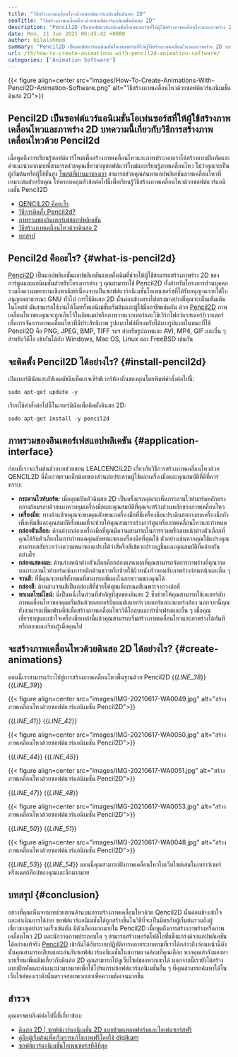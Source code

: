```yaml
---
title: "วิธีสร้างภาพเคลื่อนไหวด้วยซอฟต์แวร์แอนิเมชั่นดินสอ 2D" 
seoTitle: "วิธีสร้างภาพเคลื่อนไหวด้วยซอฟต์แวร์แอนิเมชั่นดินสอ 2D" 
description: "Pencil2D เป็นซอฟต์แวร์แอนิเมชั่นโอเพ่นซอร์สที่ให้ผู้ใช้สร้างภาพเคลื่อนไหวและภาพร่าง 2D บทความนี้เกี่ยวกับวิธีการสร้างแอนิเมชั่นด้วย Pencil2D" 
date: Mon, 21 Jun 2021 06:45:42 +0000
author: bilalahmed
summary: "Pencil2D เป็นซอฟต์แวร์แอนิเมชั่นโอเพ่นซอร์สที่ให้ผู้ใช้สร้างภาพเคลื่อนไหวและภาพร่าง 2D บทความนี้เกี่ยวกับวิธีการสร้างแอนิเมชั่นด้วย Pencil2D" 
url: /th/how-to-create-animations-with-pencil2d-animation-software/
categories: ['Animation Software']
---
```


{{< figure align=center src="images/How-To-Create-Animations-With-Pencil2D-Animation-Software.png" alt="วิธีสร้างภาพเคลื่อนไหวด้วยซอฟต์แวร์แอนิเมชั่นดินสอ 2D">}}


## **Pencil2D เป็นซอฟต์แวร์แอนิเมชั่นโอเพ่นซอร์สที่ให้ผู้ใช้สร้างภาพเคลื่อนไหวและภาพร่าง 2D บทความนี้เกี่ยวกับวิธีการสร้างภาพเคลื่อนไหวด้วย Pencil2d** 
เมื่อพูดถึงการเรียนรู้ซอฟต์แวร์ใหม่เพื่อสร้างภาพเคลื่อนไหวและภาพประกอบเราได้สร้างแบบฝึกหัดและคำแนะนำมากมายที่สามารถช่วยคุณเชี่ยวชาญซอฟต์แวร์ใหม่และเรียนรู้ภาพเคลื่อนไหว ไม่ว่าคุณจะเป็นผู้เริ่มต้นหรือผู้ใช้ขั้นสูง [โพสต์ที่ผ่านมาของเรา][1] สามารถช่วยคุณค้นหาแอปพลิเคชันภาพเคลื่อนไหวที่เหมาะสมสำหรับคุณ ให้ครอบคลุมหัวข้อต่อไปนี้เพื่อเรียนรู้วิธีสร้างภาพเคลื่อนไหวด้วยซอฟต์แวร์แอนิเมชั่น Pencil2D
  * [QENCIL2D คืออะไร][2]
  * [วิธีการติดตั้ง Pencil2d?][3]
  * [ภาพรวมของอินเตอร์เฟสแอปพลิเคชัน][4]
  * [วิธีสร้างภาพเคลื่อนไหวด้วยดินสอ 2][5]
  * [บทสรุป][6]

## Pencil2d คืออะไร? {#what-is-pencil2d}

[Pencil2D][7] เป็นแอปพลิเคชั่นแอปพลิเคชันแบบดั้งเดิมที่ช่วยให้ผู้ใช้สามารถสร้างภาพร่าง 2D ของการ์ตูนและแอนิเมชั่นสำหรับโครงการต่าง ๆ คุณสามารถใช้ Pencil2D ทั้งสำหรับโครงการส่วนบุคคลรวมถึงความพยายามเชิงพาณิชย์เนื่องจากเป็นซอฟต์แวร์อนิเมชั่นโอเพนซอร์ซที่ได้รับอนุญาตภายใต้ใบอนุญาตสาธารณะ GNU ทั่วไป การใช้ดินสอ 2D นั้นค่อนข้างตรงไปตรงมาอย่างที่คุณจะเห็นเพิ่มเติมในโพสต์ มันสามารถใช้งานได้โดยทั้งแอนิเมชั่นเริ่มต้นและผู้ใช้มืออาชีพเช่นกัน
ด้วย [Pencil2D][7] ภาพเคลื่อนไหวของคุณจะถูกเก็บไว้ในบิตแมปหรือภาพวาดเวกเตอร์และใช้เวิร์กโฟลว์แรสเตอร์/เวกเตอร์เพื่อการจัดการภาพเคลื่อนไหวที่มีประสิทธิภาพ รูปแบบไฟล์ที่ยอมรับได้บางรูปแบบในขณะที่ใช้ Pencil2D คือ PNG, JPEG, BMP, TIFF ฯลฯ สำหรับรูปภาพและ AVI, MP4, GIF และอื่น ๆ สำหรับวิดีโอ เข้ากันได้กับ Windows, Mac OS, Linux และ FreeBSD เช่นกัน

## จะติดตั้ง Pencil2D ได้อย่างไร? {#install-pencil2d}

เปิดเทอร์มินัลและอัปเดตดัชนีแพ็คเกจเซิร์ฟเวอร์ท้องถิ่นของคุณโดยพิมพ์คำสั่งต่อไปนี้:
```
sudo apt-get update -y

```
เรียกใช้คำสั่งต่อไปนี้ในเทอร์มินัลเพื่อติดตั้งดินสอ 2D:
```
sudo apt-get install -y pencil2d

```

## ภาพรวมของอินเตอร์เฟสแอปพลิเคชัน {#application-interface}

ก่อนที่เราจะเริ่มต้นด้วยบทช่วยสอน LEALCENCIL2D เกี่ยวกับวิธีการสร้างภาพเคลื่อนไหวด้วย QENCIL2D นี่คือภาพรวมเล็กน้อยของส่วนต่อประสานผู้ใช้และเครื่องมือและคุณสมบัติที่ดีที่ควรทราบ:
* **กระดานไวท์บอร์ด:**  เมื่อคุณเปิดตัวดินสอ 2D เป็นครั้งแรกคุณจะเห็นกระดานไวท์บอร์ดหลักตรงกลางล้อมรอบด้วยแผงควบคุมเครื่องมือและคุณสมบัติที่คุณจะสร้างส่วนหลักของภาพเคลื่อนไหว
* **เครื่องมือ:**  ทางด้านซ้ายคุณจะพบคุณลักษณะเครื่องมือที่มีเครื่องมือแปรงดินสอยางลบเครื่องมือถังเพื่อเพิ่มสีและคุณสมบัติทั้งหมดที่จะช่วยให้คุณสามารถร่างการ์ตูนหรือภาพเคลื่อนไหวและกำหนด
* **กล่องตัวเลือก:**  ด้านล่างกล่องเครื่องมือที่คุณมีความสามารถในการรวมหรือลบหน้าต่างตัวเลือกที่คุณได้รับตัวเลือกในการกำหนดคุณลักษณะของเครื่องมือที่คุณใช้ ตัวอย่างเช่นหากคุณใช้แปรงคุณสามารถสลับระหว่างความหนาของแปรงได้ว่าสีหรือสีเข้มจะปรากฏขึ้นและคุณสมบัติที่คล้ายกันอย่างไร
* **กล่องแสดงผล:**  ด้านล่างหน้าต่างตัวเลือกคือกล่องแสดงผลที่คุณสามารถจัดการภาพร่างที่คุณวาดบนกระดานไวท์บอร์ดเช่นการพลิกด้านขวาหรือซ้ายใช้ผิวหนังหัวหอมกับภาพร่างก่อนหน้าและอื่น ๆ
* **จานสี:**  ที่นี่คุณจะพบสีทั้งหมดที่สามารถเพิ่มลงในภาพวาดของคุณได้
* **กล่องสี:**  ด้านล่างจานสีเป็นกล่องสีที่ช่วยให้คุณเลือกเฉดสีเฉพาะจากวงล้อสี
* **พาเนลไทม์ไลน์:**  นี่เป็นหนึ่งในส่วนที่สำคัญที่สุดของดินสอ 2 ซึ่งช่วยให้คุณสามารถใช้เลเยอร์กับภาพเคลื่อนไหวของคุณเริ่มต้นด้วยเลเยอร์บิตแมปเลเยอร์เวกเตอร์และเลเยอร์กล้อง นอกจากนี้คุณยังสามารถเพิ่มเฟรมคีย์เพื่อสร้างภาพเคลื่อนไหววิดีโอลบและทำซ้ำเฟรมและอื่น ๆ
เมื่อคุณเชี่ยวชาญและเข้าใจเครื่องมือเหล่านี้แล้วคุณสามารถเริ่มสร้างภาพเคลื่อนไหวและภาพร่างได้ทันทีหรือลองและเรียนรู้เมื่อคุณไป

## จะสร้างภาพเคลื่อนไหวด้วยดินสอ 2D ได้อย่างไร? {#create-animations}

ตอนนี้เราสามารถก้าวไปสู่การสร้างภาพเคลื่อนไหวพื้นฐานด้วย Pencil2D
{{_LINE_38_}}
{{_LINE_39_}}

{{< figure align=center src="images/IMG-20210617-WA0049.jpg" alt="สร้างภาพเคลื่อนไหวด้วยซอฟต์แวร์แอนิเมชั่น Pencil2D">}}

{{_LINE_41_}}
{{_LINE_42_}}

{{< figure align=center src="images/IMG-20210617-WA0050.jpg" alt="สร้างภาพเคลื่อนไหวด้วยซอฟต์แวร์แอนิเมชั่น Pencil2D">}}

{{_LINE_44_}}
{{_LINE_45_}}

{{< figure align=center src="images/IMG-20210617-WA0051.jpg" alt="สร้างภาพเคลื่อนไหวด้วยซอฟต์แวร์แอนิเมชั่น Pencil2D">}}

{{_LINE_47_}}
{{_LINE_48_}}

{{< figure align=center src="images/IMG-20210617-WA0053.jpg" alt="สร้างภาพเคลื่อนไหวด้วยซอฟต์แวร์แอนิเมชั่น Pencil2D">}}

{{_LINE_50_}}
{{_LINE_51_}}

{{< figure align=center src="images/IMG-20210617-WA0048.jpg" alt="สร้างภาพเคลื่อนไหวด้วยซอฟต์แวร์แอนิเมชั่น Pencil2D">}}

{{_LINE_53_}}
{{_LINE_54_}}
ตอนนี้คุณสามารถฝังภาพเคลื่อนไหวในเว็บไซต์เล่นในเบราว์เซอร์หรือเดสก์ท็อปของคุณและอีกมากมาย

## บทสรุป {#conclusion}

อย่างที่คุณเห็นจากบทช่วยสอนด้านบนการสร้างภาพเคลื่อนไหวด้วย Qencil2D นั้นค่อนข้างเข้าใจและดำเนินการได้ง่าย ซอฟต์แวร์แอนิเมชั่นได้ถูกสร้างขึ้นในวิธีที่จะเป็นมิตรกับผู้เริ่มต้นรวมถึงผู้เชี่ยวชาญอย่างรวดเร็วเช่นกัน มีตัวเลือกมากมายใน Pencil2D เมื่อพูดถึงการสร้างภาพร่างหรือภาพเคลื่อนไหว 2D และนักวาดภาพประกอบใด ๆ สามารถสร้างพอร์ตโฟลิโอที่แข็งแกร่งด้วยแอปพลิเคชันได้อย่างแท้จริง
[Pencil2D][7] เข้ากันได้กับระบบปฏิบัติการหลายระบบตามที่เราได้กล่าวถึงก่อนหน้านี้ดังนั้นคุณสามารถเสียบและเล่นกับซอฟต์แวร์แอนิเมชั่นในสภาพแวดล้อมที่คุณเลือก หากคุณกำลังมองหาบทเรียนเพิ่มเติมเกี่ยวกับดินสอ 2D คุณสามารถไปดูเว็บไซต์ของพวกเขาได้ นอกจากนี้เรายังได้สร้างแบบฝึกหัดและคำแนะนำมากมายเพื่อใช้โปรแกรมซอฟต์แวร์แอนิเมชั่นอื่น ๆ ที่คุณสามารถค้นหาได้ในเว็บไซต์ของเราดังนั้นตรวจสอบพวกเขาเพื่อความชัดเจนมากขึ้น

## สำรวจ
คุณอาจพบลิงค์ต่อไปนี้ที่เกี่ยวข้อง:
  * [ดินสอ 2D | ซอฟต์แวร์แอนิเมชั่น 2D แบบข้ามแพลตฟอร์มและโอเพ่นซอร์สฟรี][7]
  * [คู่มือผู้เริ่มต้นเพื่อเริ่มการแก้ไขภาพฟรีโดยใช้ digikam][8]
  * [ซอฟต์แวร์แอนิเมชั่นโอเพนซอร์สที่ดีที่สุด][9]



[1]: https://blog.containerize.com/
[2]: #what-is-pencil2d
[3]: #install-pencil2d
[4]: #application-interface
[5]: #create-animations
[6]: #conclusion
[7]: https://products.containerize.com/animation-software/pencil2d/
[8]: https://blog.containerize.com/animation-software/beginners-guide-to-start-free-image-editing-using-digikam/
[9]: https://products.containerize.com/animation-software/
